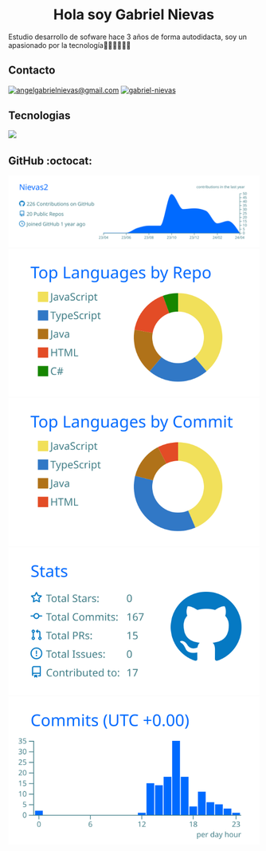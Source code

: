<h1 align="center">Hola soy Gabriel Nievas </h1>

<p>Estudio desarrollo de sofware hace 3 años de forma autodidacta, soy un apasionado por la tecnología👨🏻‍💻👨🏻‍💻</p>

<h2>Contacto</h2>

<a href = "mailto:angelgabrielnievas@gmail.com" target="blank"><img align="center" src="https://img.shields.io/badge/Gmail-D14836?style=for-the-badge&logo=gmail&logoColor=white" alt="angelgabrielnievas@gmail.com"  /></a>
<a href="https://www.linkedin.com/in/gabriel-nievas-01a654241/" target="blank"><img align="center" src="https://img.shields.io/badge/LinkedIn-0077B5?style=for-the-badge&logo=linkedin&logoColor=white" alt="gabriel-nievas"/></a>
<h2>Tecnologias</h2>
<p align="left">
  <a href="https://skillicons.dev">
    <img src="https://skillicons.dev/icons?i=css,html,js,ts,nodejs,express,mysql,firebase,git,github,postman,vscode,angular," />
  </a>
</p>

<h2>GitHub :octocat:</h2>


[![](https://raw.githubusercontent.com/Nievas2/Nievas2/master/profile-summary-card-output/transparent/0-profile-details.svg)](https://github.com/vn7n24fzkq/github-profile-summary-cards)
[![](https://raw.githubusercontent.com/Nievas2/Nievas2/master/profile-summary-card-output/transparent/1-repos-per-language.svg)](https://github.com/vn7n24fzkq/github-profile-summary-cards) [![](https://raw.githubusercontent.com/Nievas2/Nievas2/master/profile-summary-card-output/transparent/2-most-commit-language.svg)](https://github.com/vn7n24fzkq/github-profile-summary-cards)
[![](https://raw.githubusercontent.com/Nievas2/Nievas2/master/profile-summary-card-output/transparent/3-stats.svg)](https://github.com/vn7n24fzkq/github-profile-summary-cards) [![](https://raw.githubusercontent.com/Nievas2/Nievas2/master/profile-summary-card-output/transparent/4-productive-time.svg)](https://github.com/vn7n24fzkq/github-profile-summary-cards)
